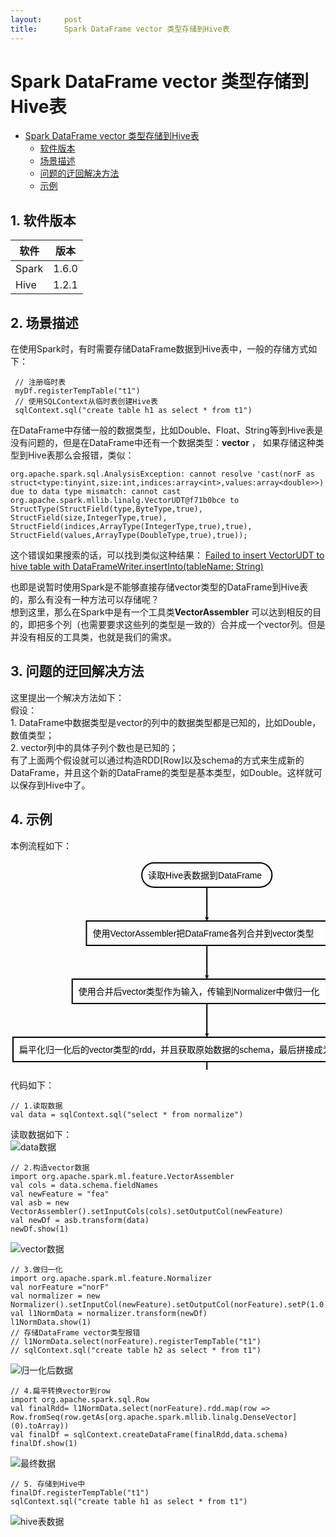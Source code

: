```yaml
---
layout:     post
title:      Spark DataFrame vector 类型存储到Hive表
---
```

<div id="article_content" class="article_content clearfix csdn-tracking-statistics" data-pid="blog" data-mod="popu_307" data-dsm="post">
								            <div id="content_views" class="markdown_views prism-atom-one-dark">
							<!-- flowchart 箭头图标 勿删 -->
							<svg xmlns="http://www.w3.org/2000/svg" style="display: none;"><path stroke-linecap="round" d="M5,0 0,2.5 5,5z" id="raphael-marker-block" style="-webkit-tap-highlight-color: rgba(0, 0, 0, 0);"></path></svg>
							<h1 id="spark-dataframe-vector-类型存储到hive表">Spark DataFrame vector 类型存储到Hive表</h1>

<p></p><div class="toc"><div class="toc">
<ul>
<li><a href="#spark-dataframe-vector-%E7%B1%BB%E5%9E%8B%E5%AD%98%E5%82%A8%E5%88%B0hive%E8%A1%A8" rel="nofollow">Spark DataFrame vector 类型存储到Hive表</a><ul>
<li><a href="#1-%E8%BD%AF%E4%BB%B6%E7%89%88%E6%9C%AC" rel="nofollow">软件版本</a></li>
<li><a href="#2-%E5%9C%BA%E6%99%AF%E6%8F%8F%E8%BF%B0" rel="nofollow">场景描述</a></li>
<li><a href="#3-%E9%97%AE%E9%A2%98%E7%9A%84%E8%BF%82%E5%9B%9E%E8%A7%A3%E5%86%B3%E6%96%B9%E6%B3%95" rel="nofollow">问题的迂回解决方法</a></li>
<li><a href="#4-%E7%A4%BA%E4%BE%8B" rel="nofollow">示例</a></li>
</ul>
</li>
</ul>
</div>
</div>




<h2 id="1-软件版本">1. 软件版本</h2>

<table>
<thead>
<tr>
  <th>软件</th>
  <th>版本</th>
</tr>
</thead>
<tbody><tr>
  <td>Spark</td>
  <td>1.6.0</td>
</tr>
<tr>
  <td>Hive</td>
  <td>1.2.1</td>
</tr>
</tbody></table>




<h2 id="2-场景描述">2. 场景描述</h2>

<p>在使用Spark时，有时需要存储DataFrame数据到Hive表中，一般的存储方式如下：</p>



<pre class="prettyprint"><code class="language-scala hljs "> <span class="hljs-comment">// 注册临时表</span>
 myDf.registerTempTable(<span class="hljs-string">"t1"</span>)
 <span class="hljs-comment">// 使用SQLContext从临时表创建Hive表</span>
 sqlContext.sql(<span class="hljs-string">"create table h1 as select * from t1"</span>)</code></pre>

<p>在DataFrame中存储一般的数据类型，比如Double、Float、String等到Hive表是没有问题的，但是在DataFrame中还有一个数据类型：<strong>vector</strong> ， 如果存储这种类型到Hive表那么会报错，类似：</p>



<pre class="prettyprint"><code class=" hljs haskell"><span class="hljs-title">org</span>.apache.spark.sql.<span class="hljs-type">AnalysisException</span>: cannot resolve 'cast(norF <span class="hljs-keyword">as</span> struct&lt;<span class="hljs-typedef"><span class="hljs-keyword">type</span>:tinyint,size:int,indices:array&lt;int&gt;,values:array&lt;double&gt;&gt;)' due to <span class="hljs-keyword">data</span> <span class="hljs-keyword">type</span> mismatch: cannot cast org.apache.spark.mllib.linalg.<span class="hljs-type">VectorUDT</span>@f71b0bce to <span class="hljs-type">StructType</span><span class="hljs-container">(<span class="hljs-type">StructField</span>(<span class="hljs-title">type</span>,<span class="hljs-type">ByteType</span>,<span class="hljs-title">true</span>)</span>, <span class="hljs-type">StructField</span><span class="hljs-container">(<span class="hljs-title">size</span>,<span class="hljs-type">IntegerType</span>,<span class="hljs-title">true</span>)</span>, <span class="hljs-type">StructField</span><span class="hljs-container">(<span class="hljs-title">indices</span>,<span class="hljs-type">ArrayType</span>(<span class="hljs-type">IntegerType</span>,<span class="hljs-title">true</span>)</span>,true), <span class="hljs-type">StructField</span><span class="hljs-container">(<span class="hljs-title">values</span>,<span class="hljs-type">ArrayType</span>(<span class="hljs-type">DoubleType</span>,<span class="hljs-title">true</span>)</span>,true));</span></code></pre>

<p>这个错误如果搜索的话，可以找到类似这种结果： <a href="https://issues.apache.org/jira/browse/SPARK-22137" rel="nofollow">Failed to insert VectorUDT to hive table with DataFrameWriter.insertInto(tableName: String)</a></p>

<p>也即是说暂时使用Spark是不能够直接存储vector类型的DataFrame到Hive表的，那么有没有一种方法可以存储呢？ <br>
想到这里，那么在Spark中是有一个工具类<strong>VectorAssembler</strong> 可以达到相反的目的，即把多个列（也需要要求这些列的类型是一致的）合并成一个vector列。但是并没有相反的工具类，也就是我们的需求。</p>



<h2 id="3-问题的迂回解决方法">3. 问题的迂回解决方法</h2>

<p>这里提出一个解决方法如下： <br>
假设： <br>
1. DataFrame中数据类型是vector的列中的数据类型都是已知的，比如Double，数值类型； <br>
2. vector列中的具体子列个数也是已知的； <br>
有了上面两个假设就可以通过构造RDD[Row]以及schema的方式来生成新的DataFrame，并且这个新的DataFrame的类型是基本类型，如Double。这样就可以保存到Hive中了。</p>



<h2 id="4-示例">4. 示例</h2>

<p>本例流程如下：</p>



<div class="flow-chart"><svg height="417" version="1.1" width="626.453125" xmlns="http://www.w3.org/2000/svg" xmlns:xlink="http://www.w3.org/1999/xlink" style="overflow: hidden; position: relative;"><desc style="-webkit-tap-highlight-color: rgba(0, 0, 0, 0);">Created with Raphaël 2.1.2</desc><defs style="-webkit-tap-highlight-color: rgba(0, 0, 0, 0);"><path stroke-linecap="round" d="M5,0 0,2.5 5,5z" id="raphael-marker-block" style="-webkit-tap-highlight-color: rgba(0, 0, 0, 0);"></path><marker id="raphael-marker-endblock33-obj1374" markerheight="3" markerwidth="3" orient="auto" refx="1.5" refy="1.5" style="-webkit-tap-highlight-color: rgba(0, 0, 0, 0);"><use xmlns:xlink="http://www.w3.org/1999/xlink" xlink:href="#raphael-marker-block" transform="rotate(180 1.5 1.5) scale(0.6,0.6)" stroke-width="1.6667" fill="black" stroke="none" style="-webkit-tap-highlight-color: rgba(0, 0, 0, 0);"></use></marker><marker id="raphael-marker-endblock33-obj1375" markerheight="3" markerwidth="3" orient="auto" refx="1.5" refy="1.5" style="-webkit-tap-highlight-color: rgba(0, 0, 0, 0);"><use xmlns:xlink="http://www.w3.org/1999/xlink" xlink:href="#raphael-marker-block" transform="rotate(180 1.5 1.5) scale(0.6,0.6)" stroke-width="1.6667" fill="black" stroke="none" style="-webkit-tap-highlight-color: rgba(0, 0, 0, 0);"></use></marker><marker id="raphael-marker-endblock33-obj1376" markerheight="3" markerwidth="3" orient="auto" refx="1.5" refy="1.5" style="-webkit-tap-highlight-color: rgba(0, 0, 0, 0);"><use xmlns:xlink="http://www.w3.org/1999/xlink" xlink:href="#raphael-marker-block" transform="rotate(180 1.5 1.5) scale(0.6,0.6)" stroke-width="1.6667" fill="black" stroke="none" style="-webkit-tap-highlight-color: rgba(0, 0, 0, 0);"></use></marker><marker id="raphael-marker-endblock33-obj1377" markerheight="3" markerwidth="3" orient="auto" refx="1.5" refy="1.5" style="-webkit-tap-highlight-color: rgba(0, 0, 0, 0);"><use xmlns:xlink="http://www.w3.org/1999/xlink" xlink:href="#raphael-marker-block" transform="rotate(180 1.5 1.5) scale(0.6,0.6)" stroke-width="1.6667" fill="black" stroke="none" style="-webkit-tap-highlight-color: rgba(0, 0, 0, 0);"></use></marker></defs><rect x="0" y="0" width="208.28125" height="39" rx="20" ry="20" fill="#ffffff" stroke="#000000" style="-webkit-tap-highlight-color: rgba(0, 0, 0, 0);" stroke-width="2" class="flowchart" id="st" transform="matrix(1,0,0,1,210.0859,4)"></rect><text x="10" y="19.5" text-anchor="start" font-family="sans-serif" font-size="14px" stroke="none" fill="#000000" style="-webkit-tap-highlight-color: rgba(0, 0, 0, 0); text-anchor: start; font-family: sans-serif; font-size: 14px; font-weight: normal;" id="stt" class="flowchartt" font-weight="normal" transform="matrix(1,0,0,1,210.0859,4)"><tspan dy="5.5" style="-webkit-tap-highlight-color: rgba(0, 0, 0, 0);">读取Hive表数据到DataFrame</tspan></text><rect x="0" y="0" width="385.5" height="39" rx="0" ry="0" fill="#ffffff" stroke="#000000" style="-webkit-tap-highlight-color: rgba(0, 0, 0, 0);" stroke-width="2" class="flowchart" id="op1" transform="matrix(1,0,0,1,121.4766,97)"></rect><text x="10" y="19.5" text-anchor="start" font-family="sans-serif" font-size="14px" stroke="none" fill="#000000" style="-webkit-tap-highlight-color: rgba(0, 0, 0, 0); text-anchor: start; font-family: sans-serif; font-size: 14px; font-weight: normal;" id="op1t" class="flowchartt" font-weight="normal" transform="matrix(1,0,0,1,121.4766,97)"><tspan dy="5.5" style="-webkit-tap-highlight-color: rgba(0, 0, 0, 0);">使用VectorAssembler把DataFrame各列合并到vector类型</tspan></text><rect x="0" y="0" width="431.015625" height="39" rx="0" ry="0" fill="#ffffff" stroke="#000000" style="-webkit-tap-highlight-color: rgba(0, 0, 0, 0);" stroke-width="2" class="flowchart" id="op2" transform="matrix(1,0,0,1,98.7188,190)"></rect><text x="10" y="19.5" text-anchor="start" font-family="sans-serif" font-size="14px" stroke="none" fill="#000000" style="-webkit-tap-highlight-color: rgba(0, 0, 0, 0); text-anchor: start; font-family: sans-serif; font-size: 14px; font-weight: normal;" id="op2t" class="flowchartt" font-weight="normal" transform="matrix(1,0,0,1,98.7188,190)"><tspan dy="5.5" style="-webkit-tap-highlight-color: rgba(0, 0, 0, 0);">使用合并后vector类型作为输入，传输到Normalizer中做归一化</tspan></text><rect x="0" y="0" width="620.453125" height="39" rx="0" ry="0" fill="#ffffff" stroke="#000000" style="-webkit-tap-highlight-color: rgba(0, 0, 0, 0);" stroke-width="2" class="flowchart" id="op3" transform="matrix(1,0,0,1,4,283)"></rect><text x="10" y="19.5" text-anchor="start" font-family="sans-serif" font-size="14px" stroke="none" fill="#000000" style="-webkit-tap-highlight-color: rgba(0, 0, 0, 0); text-anchor: start; font-family: sans-serif; font-size: 14px; font-weight: normal;" id="op3t" class="flowchartt" font-weight="normal" transform="matrix(1,0,0,1,4,283)"><tspan dy="5.5" style="-webkit-tap-highlight-color: rgba(0, 0, 0, 0);">扁平化归一化后的vector类型的rdd，并且获取原始数据的schema，最后拼接成为DataFrame</tspan><tspan dy="18" x="10" style="-webkit-tap-highlight-color: rgba(0, 0, 0, 0);"></tspan></text><rect x="0" y="0" width="163.28125" height="39" rx="20" ry="20" fill="#ffffff" stroke="#000000" style="-webkit-tap-highlight-color: rgba(0, 0, 0, 0);" stroke-width="2" class="flowchart" id="e" transform="matrix(1,0,0,1,232.5859,376)"></rect><text x="10" y="19.5" text-anchor="start" font-family="sans-serif" font-size="14px" stroke="none" fill="#000000" style="-webkit-tap-highlight-color: rgba(0, 0, 0, 0); text-anchor: start; font-family: sans-serif; font-size: 14px; font-weight: normal;" id="et" class="flowchartt" font-weight="normal" transform="matrix(1,0,0,1,232.5859,376)"><tspan dy="5.5" style="-webkit-tap-highlight-color: rgba(0, 0, 0, 0);">存储DataFrame到Hive</tspan></text><path fill="none" stroke="#000000" d="M314.2265625,43C314.2265625,43,314.2265625,82.65409994125366,314.2265625,94.00043908460066" stroke-width="2" marker-end="url(#raphael-marker-endblock33-obj1374)" font-family="sans-serif" font-weight="normal" style="-webkit-tap-highlight-color: rgba(0, 0, 0, 0); font-family: sans-serif; font-weight: normal;"></path><path fill="none" stroke="#000000" d="M314.2265625,136C314.2265625,136,314.2265625,175.65409994125366,314.2265625,187.00043908460066" stroke-width="2" marker-end="url(#raphael-marker-endblock33-obj1375)" font-family="sans-serif" font-weight="normal" style="-webkit-tap-highlight-color: rgba(0, 0, 0, 0); font-family: sans-serif; font-weight: normal;"></path><path fill="none" stroke="#000000" d="M314.2265625,229C314.2265625,229,314.2265625,268.65409994125366,314.2265625,280.00043908460066" stroke-width="2" marker-end="url(#raphael-marker-endblock33-obj1376)" font-family="sans-serif" font-weight="normal" style="-webkit-tap-highlight-color: rgba(0, 0, 0, 0); font-family: sans-serif; font-weight: normal;"></path><path fill="none" stroke="#000000" d="M314.2265625,322C314.2265625,322,314.2265625,361.65409994125366,314.2265625,373.00043908460066" stroke-width="2" marker-end="url(#raphael-marker-endblock33-obj1377)" font-family="sans-serif" font-weight="normal" style="-webkit-tap-highlight-color: rgba(0, 0, 0, 0); font-family: sans-serif; font-weight: normal;"></path></svg></div>

<p>代码如下：</p>



<pre class="prettyprint"><code class=" hljs fsharp"><span class="hljs-comment">// 1.读取数据</span>
<span class="hljs-keyword">val</span> data = sqlContext.sql(<span class="hljs-string">"select * from normalize"</span>)</code></pre>

<p>读取数据如下： <br>
<img src="https://img-blog.csdn.net/20180224101303951?watermark/2/text/aHR0cDovL2Jsb2cuY3Nkbi5uZXQvZmFuc3kxOTkw/font/5a6L5L2T/fontsize/400/fill/I0JBQkFCMA==/dissolve/70" alt="data数据" title=""></p>



<pre class="prettyprint"><code class=" hljs avrasm">// <span class="hljs-number">2.</span>构造vector数据
import org<span class="hljs-preprocessor">.apache</span><span class="hljs-preprocessor">.spark</span><span class="hljs-preprocessor">.ml</span><span class="hljs-preprocessor">.feature</span><span class="hljs-preprocessor">.VectorAssembler</span>
val cols = data<span class="hljs-preprocessor">.schema</span><span class="hljs-preprocessor">.fieldNames</span>
val newFeature = <span class="hljs-string">"fea"</span>
val asb = new VectorAssembler()<span class="hljs-preprocessor">.setInputCols</span>(cols)<span class="hljs-preprocessor">.setOutputCol</span>(newFeature)
val newDf = asb<span class="hljs-preprocessor">.transform</span>(data)
newDf<span class="hljs-preprocessor">.show</span>(<span class="hljs-number">1</span>)</code></pre>

<p><img src="https://img-blog.csdn.net/2018022410142052?watermark/2/text/aHR0cDovL2Jsb2cuY3Nkbi5uZXQvZmFuc3kxOTkw/font/5a6L5L2T/fontsize/400/fill/I0JBQkFCMA==/dissolve/70" alt="vector数据" title=""></p>



<pre class="prettyprint"><code class=" hljs avrasm">// <span class="hljs-number">3.</span>做归一化
import org<span class="hljs-preprocessor">.apache</span><span class="hljs-preprocessor">.spark</span><span class="hljs-preprocessor">.ml</span><span class="hljs-preprocessor">.feature</span><span class="hljs-preprocessor">.Normalizer</span>
val norFeature =<span class="hljs-string">"norF"</span>
val normalizer = new Normalizer()<span class="hljs-preprocessor">.setInputCol</span>(newFeature)<span class="hljs-preprocessor">.setOutputCol</span>(norFeature)<span class="hljs-preprocessor">.setP</span>(<span class="hljs-number">1.0</span>)
val l1NormData = normalizer<span class="hljs-preprocessor">.transform</span>(newDf)
l1NormData<span class="hljs-preprocessor">.show</span>(<span class="hljs-number">1</span>)
// 存储DataFrame vector类型报错
// l1NormData<span class="hljs-preprocessor">.select</span>(norFeature)<span class="hljs-preprocessor">.registerTempTable</span>(<span class="hljs-string">"t1"</span>)
// sqlContext<span class="hljs-preprocessor">.sql</span>(<span class="hljs-string">"create table h2 as select * from t1"</span>)</code></pre>

<p><img src="https://img-blog.csdn.net/2018022410153058?watermark/2/text/aHR0cDovL2Jsb2cuY3Nkbi5uZXQvZmFuc3kxOTkw/font/5a6L5L2T/fontsize/400/fill/I0JBQkFCMA==/dissolve/70" alt="归一化后数据" title=""></p>



<pre class="prettyprint"><code class=" hljs avrasm">// <span class="hljs-number">4.</span>扁平转换vector到row
import org<span class="hljs-preprocessor">.apache</span><span class="hljs-preprocessor">.spark</span><span class="hljs-preprocessor">.sql</span><span class="hljs-preprocessor">.Row</span>
val finalRdd= l1NormData<span class="hljs-preprocessor">.select</span>(norFeature)<span class="hljs-preprocessor">.rdd</span><span class="hljs-preprocessor">.map</span>(row =&gt; Row<span class="hljs-preprocessor">.fromSeq</span>(row<span class="hljs-preprocessor">.getAs</span>[org<span class="hljs-preprocessor">.apache</span><span class="hljs-preprocessor">.spark</span><span class="hljs-preprocessor">.mllib</span><span class="hljs-preprocessor">.linalg</span><span class="hljs-preprocessor">.DenseVector</span>](<span class="hljs-number">0</span>)<span class="hljs-preprocessor">.toArray</span>))
val finalDf = sqlContext<span class="hljs-preprocessor">.createDataFrame</span>(finalRdd,data<span class="hljs-preprocessor">.schema</span>)
finalDf<span class="hljs-preprocessor">.show</span>(<span class="hljs-number">1</span>)</code></pre>

<p><img src="https://img-blog.csdn.net/20180224101742193?watermark/2/text/aHR0cDovL2Jsb2cuY3Nkbi5uZXQvZmFuc3kxOTkw/font/5a6L5L2T/fontsize/400/fill/I0JBQkFCMA==/dissolve/70" alt="最终数据" title=""></p>



<pre class="prettyprint"><code class=" hljs sql">// 5. 存储到Hive中
finalDf.registerTempTable("t1")
sqlContext.sql("<span class="hljs-operator"><span class="hljs-keyword">create</span> <span class="hljs-keyword">table</span> h1 <span class="hljs-keyword">as</span> <span class="hljs-keyword">select</span> * <span class="hljs-keyword">from</span> t1<span class="hljs-string">")</span></span></code></pre>

<p><img src="https://img-blog.csdn.net/20180224101842263?watermark/2/text/aHR0cDovL2Jsb2cuY3Nkbi5uZXQvZmFuc3kxOTkw/font/5a6L5L2T/fontsize/400/fill/I0JBQkFCMA==/dissolve/70" alt="hive表数据" title=""></p>            </div>
						<link href="https://csdnimg.cn/release/phoenix/mdeditor/markdown_views-9e5741c4b9.css" rel="stylesheet">
                </div>